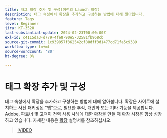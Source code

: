 ```yaml
---
title: 태그 확장 추가 및 구성(이전의 Launch 확장)
description: 태그 속성에서 확장을 추가하고 구성하는 방법에 대해 알아봅니다.
feature: Tags
level: Beginner
jira: KT-3528
last-substantial-update: 2024-02-23T00:00:00Z
exl-id: c4115da3-d779-4fe8-90e5-32581fb968cb
source-git-commit: 1c939857f362542cf88dff3d1477cd71fa5c9389
workflow-type: tm+mt
source-wordcount: '80'
ht-degree: 0%

---
```


# 태그 확장 추가 및 구성

태그 속성에서 확장을 추가하고 구성하는 방법에 대해 알아봅니다. 확장은 사이트에 설치하는 사전 패키징된 &quot;앱&quot;으로, 필요한 추적, 개인화 또는 기타 기능을 제공합니다. Adobe, 파트너 및 고객이 전력 사용 사례에 대한 확장을 만들 때 확장 시장은 항상 성장하고 있습니다. 자세한 내용은 [확장](https://experienceleague.adobe.com/docs/experience-platform/tags/ui/extensions/overview.html) 설명서를 참조하십시오.

>[!VIDEO](https://video.tv.adobe.com/v/28732/?learn=on)
